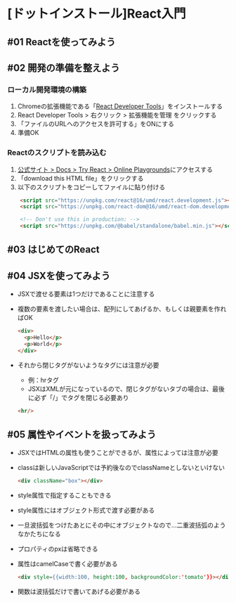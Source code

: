 # [ドットインストール]React入門

## #01 Reactを使ってみよう

## #02 開発の準備を整えよう

### ローカル開発環境の構築

1. Chromeの拡張機能である「[React Developer Tools](https://chrome.google.com/webstore/detail/react-developer-tools/fmkadmapgofadopljbjfkapdkoienihi/related?ctx=DEblog20052011&hl=ja)」をインストールする
1. React Developer Tools > 右クリック > 拡張機能を管理 をクリックする
1. 「ファイルのURLヘのアクセスを許可する」をONにする
1. 準備OK

### Reactのスクリプトを読み込む

1. [公式サイト > Docs > Try React > Online Playgrounds](https://reactjs.org/docs/getting-started.html#online-playgrounds)にアクセスする
1. 「download this HTML file」をクリックする
1. 以下のスクリプトをコピーしてファイルに貼り付ける

```html
    <script src="https://unpkg.com/react@16/umd/react.development.js"></script>
    <script src="https://unpkg.com/react-dom@16/umd/react-dom.development.js"></script>

    <!-- Don't use this in production: -->
    <script src="https://unpkg.com/@babel/standalone/babel.min.js"></script>
```

## #03 はじめてのReact

## #04 JSXを使ってみよう

- JSXで渡せる要素は1つだけであることに注意する
- 複数の要素を渡したい場合は、配列にしてあげるか、もしくは親要素を作ればOK

  ```html
  <div>
    <p>Hello</p>
    <p>World</p>
  </div>
  ```

- それから閉じタグがないようなタグには注意が必要
  - 例：hrタグ
  - JSXはXMLが元になっているので、閉じタグがないタブの場合は、最後に必ず「/」でタグを閉じる必要あり

  ```html
  <hr/>
  ```

## #05 属性やイベントを扱ってみよう

- JSXではHTMLの属性も使うことができるが、属性によっては注意が必要
- classは新しいJavaScriptでは予約後なのでclassNameとしないといけない

  ```html
  <div className="box"></div>
  ```

- style属性で指定することもできる
- style属性にはオブジェクト形式で渡す必要がある
- 一旦波括弧をつけたあとにその中にオブジェクトなので...二重波括弧のようなかたちになる
- プロパティのpxは省略できる
- 属性はcamelCaseで書く必要がある

  ```html
  <div style={{width:100, height:100, backgroundColor:'tomato'}}></div>
  ```

- 関数は波括弧だけで書いてあげる必要がある
